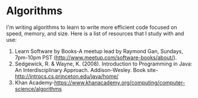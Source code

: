 Algorithms
==========
I'm writing algorithms to learn to write more efficient code focused on speed, memory, and size. Here is a list of resources that I study with and use:

1. Learn Software by Books-A meetup lead by Raymond Gan, Sundays, 7pm-10pm PST (http://www.meetup.com/software-books/about/).
2. Sedgewick, R. & Wayne, K. (2008). Introduction to Programming in Java: An Interdisciplinary Approach. Addison-Wesley.
     Book site-http://introcs.cs.princeton.edu/java/home/
3. Khan Academy-https://www.khanacademy.org/computing/computer-science/algorithms